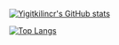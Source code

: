 [![Yigitkilincr's GitHub stats](https://github-readme-stats.vercel.app/api?username=Yigitkilincr&theme=radical)](https://github.com/anuraghazra/github-readme-stats)




















[![Top Langs](https://github-readme-stats.vercel.app/api/top-langs/?username=Yigitkilincr&layout=compact&hide=[HTML])](https://github.com/anuraghazra/github-readme-stats)
